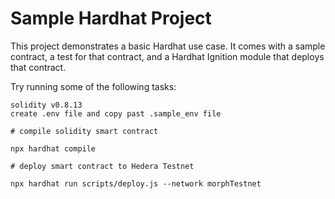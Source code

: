 # Sample Hardhat Project

This project demonstrates a basic Hardhat use case. It comes with a sample contract, a test for that contract, and a Hardhat Ignition module that deploys that contract.

Try running some of the following tasks:

```shell
solidity v0.8.13
create .env file and copy past .sample_env file

# compile solidity smart contract

npx hardhat compile

# deploy smart contract to Hedera Testnet

npx hardhat run scripts/deploy.js --network morphTestnet

```
